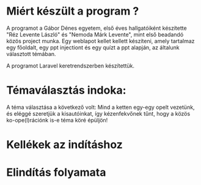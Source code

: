 # Miért készült a program ?
A programot a Gábor Dénes egyetem, első éves hallgatóiként készítette "Réz Levente László" és "Nemoda Márk Levente", mint első beadandó közös project munka.
Egy weblapot kellet kellett készíteni, amely tartalmaz egy főoldalt, egy ppt injectiont és egy quízt a ppt alapján, az általunk választott témában.

A programot Laravel keretrendszerben készítettük.

# Témaválasztás indoka:
 A téma választása a következő volt:
 Mind a ketten egy-egy opelt vezetünk, és eléggé szeretjük a kisautóinkat, így kézenfekvőnek tűnt, hogy a közös ko-ope(l)rációnk is-e téma köré épüljön! 

# Kellékek az indításhoz

# Elindítás folyamata
